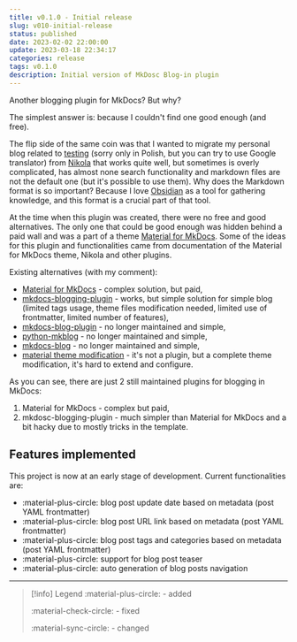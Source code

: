 ```yaml
---
title: v0.1.0 - Initial release
slug: v010-initial-release
status: published
date: 2023-02-02 22:00:00
update: 2023-03-18 22:34:17
categories: release
tags: v0.1.0
description: Initial version of MkDosc Blog-in plugin
---
```


Another blogging plugin for MkDocs? But why?

The simplest answer is: because I couldn't find one good enough (and free).

The flip side of the same coin was that I wanted to migrate my personal blog related to [testing](https://testerembyc.pl) (sorry only in Polish, but you can try to use Google translator) from [Nikola](https://getnikola.com/) that works quite well, but sometimes is overly complicated, has almost none search functionality and markdown files are not the default one (but it's possible to use them). Why does the Markdown format is so important? Because I love [Obsidian](https://obsidian.md) as a tool for gathering knowledge, and this format is a crucial part of that tool.

At the time when this plugin was created, there were no free and good alternatives. The only one that could be good enough was hidden behind a paid wall and was a part of a theme [Material for MkDocs](https://squidfunk.github.io/mkdocs-material/blog/). Some of the ideas for this plugin and functionalities came from documentation of the Material for MkDocs theme, Nikola and other plugins.

<!-- more -->

Existing alternatives (with my comment):

- [Material for MkDocs](https://squidfunk.github.io/mkdocs-material/blog/) - complex solution, but paid,
- [mkdocs-blogging-plugin](https://github.com/liang2kl/mkdocs-blogging-plugin) - works, but simple solution for simple blog (limited tags usage, theme files modification needed, limited use of frontmatter, limited number of features),
- [mkdocs-blog-plugin](https://github.com/fmaida/mkdocs-blog-plugin) - no longer maintained and simple,
- [python-mkblog](https://github.com/derJD/python-mkblog) - no longer maintained and simple,
- [mkdocs-blog](https://github.com/andyoakley/mkdocs-blog) - no longer maintained and simple,
- [material theme modification](https://www.dirigible.io/blogs/2021/11/2/material-blogging-capabilities/) - it's not a plugin, but a complete theme modification, it's hard to extend and configure.

As you can see, there are just 2 still maintained plugins for blogging in MkDocs:

1. Material for MkDocs - complex but paid,
2. mkdosc-blogging-plugin - much simpler than Material for MkDocs and a bit hacky due to mostly tricks in the template.

## Features implemented

This project is now at an early stage of development. Current functionalities are:

- :material-plus-circle: blog post update date based on metadata (post YAML frontmatter)
- :material-plus-circle: blog post URL link based on metadata (post YAML frontmatter)
- :material-plus-circle: blog post tags and categories based on metadata (post YAML frontmatter)
- :material-plus-circle: support for blog post teaser
- :material-plus-circle: auto generation of blog posts navigation

---

> [!info] Legend
> :material-plus-circle: - added
>
> :material-check-circle: - fixed
>
> :material-sync-circle: - changed
